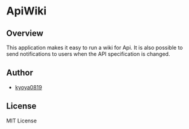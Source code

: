 # ApiWiki

## Overview
This application makes it easy to run a wiki for Api.
It is also possible to send notifications to users when the API specification is changed.

## Author
- [kyoya0819](https://kyoya0819.com)

## License
MIT License
